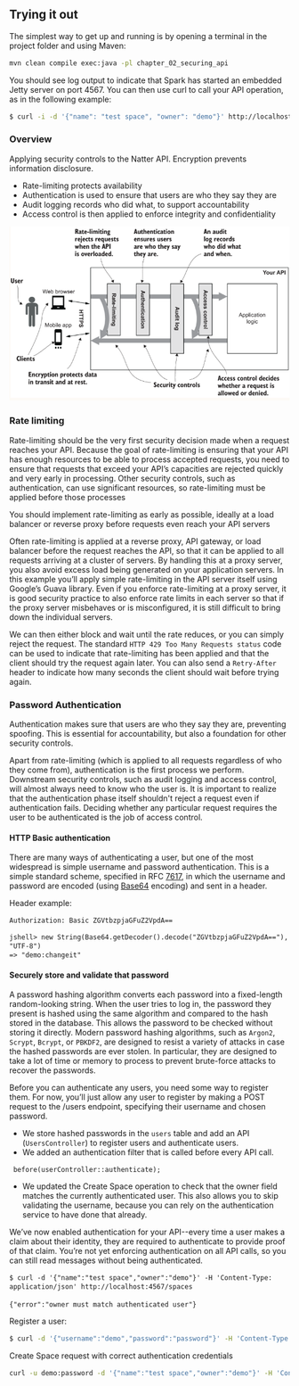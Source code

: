 ## Trying it out
The simplest way to get up and running is by opening a terminal in the project folder and using Maven:
```sh
mvn clean compile exec:java -pl chapter_02_securing_api
```
You should see log output to indicate that Spark has started an embedded Jetty server on port 4567. 
You can then use curl to call your API operation, as in the following example:
```sh
$ curl -i -d '{"name": "test space", "owner": "demo"}' http://localhost:4567/spaces 
```

### Overview
Applying security controls to the Natter API. Encryption prevents information disclosure. 
- Rate-limiting protects availability
- Authentication is used to ensure that users are who they say they are
- Audit logging records who did what, to support accountability
- Access control is then applied to enforce integrity and confidentiality
    
![Security controls](images/scurity_controls.png)

### Rate limiting
Rate-limiting should be the very first security decision made when a request reaches your API. 
Because the goal of rate-limiting is ensuring that your API has enough resources to be able to 
process accepted requests, you need to ensure that requests that exceed your API’s capacities 
are rejected quickly and very early in processing. Other security controls, such as authentication, 
can use significant resources, so rate-limiting must be applied before those processes

You should implement rate-limiting as early as possible, ideally at a load balancer or reverse proxy before requests 
even reach your API servers
  
Often rate-limiting is applied at a reverse proxy, API gateway, or load balancer before the request 
reaches the API, so that it can be applied to all requests arriving at a cluster of servers. By 
handling this at a proxy server, you also avoid excess load being generated on your application servers. 
In this example you’ll apply simple rate-limiting in the API server itself using Google’s Guava library.
Even if you enforce rate-limiting at a proxy server, it is good security practice to also enforce rate 
limits in each server so that if the proxy server misbehaves or is misconfigured, it is still difficult
to bring down the individual servers.

We can then either block and wait until the rate reduces, or you can simply reject the request. 
The standard `HTTP 429 Too Many Requests status` code can be used to indicate that rate-limiting has 
been applied and that the client should try the request again later. You can also 
send a `Retry-After` header to indicate how many seconds the client should wait before trying again.

### Password Authentication
Authentication makes sure that users are who they say they are, preventing spoofing. 
This is essential for accountability, but also a foundation for other security controls.

Apart from rate-limiting (which is applied to all requests regardless of who they come from), authentication is the 
first process we perform. Downstream security controls, such as audit logging and access control, will almost always 
need to know who the user is. It is important to realize that the authentication phase itself shouldn't reject a request 
even if authentication fails. Deciding whether any particular request requires the user to be authenticated is the job 
of access control.
  
#### HTTP Basic authentication
There are many ways of authenticating a user, but one of the most widespread is simple username and 
password authentication. This is a simple standard scheme, specified in RFC [7617](https://tools.ietf.org/html/rfc7617), 
in which the username and password are encoded (using [Base64](https://en.wikipedia.org/wiki/Base64) encoding) and sent 
in a header. 
  
Header example:
```
Authorization: Basic ZGVtbzpjaGFuZ2VpdA==
```
```
jshell> new String(Base64.getDecoder().decode("ZGVtbzpjaGFuZ2VpdA=="), "UTF-8")
=> "demo:changeit"
```

#### Securely store and validate that password
A password hashing algorithm converts each password into a fixed-length random-looking string. When the user tries to
log in, the password they present is hashed using the same algorithm and compared to the hash stored in the database. 
This allows the password to be checked without storing it directly. Modern password hashing algorithms, 
such as `Argon2`, `Scrypt`, `Bcrypt`, or `PBKDF2`, are designed to resist a variety of attacks in case the hashed passwords 
are ever stolen. In particular, they are designed to take a lot of time or memory to process to prevent brute-force 
attacks to recover the passwords.

Before you can authenticate any users, you need some way to register them. For now, you’ll just allow any user to 
register by making a POST request to the /users endpoint, specifying their username and chosen password.
  
- We store hashed passwords in the `users` table and add an API (`UsersController`) to register users and authenticate users.  
- We added an authentication filter that is called before every API call.
```
 before(userController::authenticate);
```
- We updated the Create Space operation to check that the owner field matches the currently authenticated user. 
This also allows you to skip validating the username, because you can rely on the authentication service to have done that already.


We’ve now enabled authentication for your API--every time a user makes a claim about their identity, they are required 
to authenticate to provide proof of that claim. You’re not yet enforcing authentication on all API calls, so you can 
still read messages without being authenticated.
```
$ curl -d '{"name":"test space","owner":"demo"}' -H 'Content-Type: application/json' http://localhost:4567/spaces

{"error":"owner must match authenticated user"}
```
Register a user:
```sh
$ curl -d '{"username":"demo","password":"password"}' -H 'Content-Type: application/json' http://localhost:4567/users
```
Create Space request with correct authentication credentials
```sh
curl -u demo:password -d '{"name":"test space","owner":"demo"}' -H 'Content-Type: application/json' http://localhost:4567/spaces
```